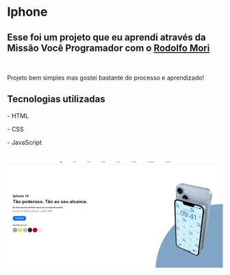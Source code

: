 <h1>Iphone</h1>
<h2> Esse foi um projeto que eu aprendi através da Missão Você Programador com o <a href="https://github.com/rodolfomori">Rodolfo Mori</a></h2>
<br>
<p> Projeto bem simples mas gostei bastante do processo e aprendizado!
<h2> Tecnologias utilizadas</h2>
<p> - HTML </p>
<p> - CSS </p>
<p> - JavaScript </p>
<br>
<img src="https://github.com/lucasseccatto/iphone/blob/master/assets/projeto-iphone.png">

